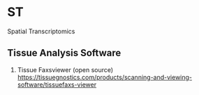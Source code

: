 # ST
Spatial Transcriptomics

## Tissue Analysis Software
1) Tissue Faxsviewer (open source)
https://tissuegnostics.com/products/scanning-and-viewing-software/tissuefaxs-viewer
